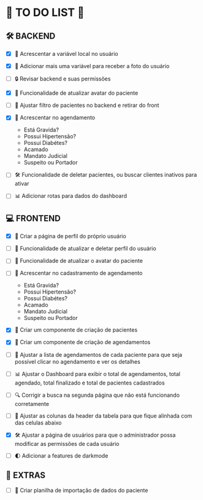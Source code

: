 # 📝 **TO DO LIST** 🚀

## 🛠️ **BACKEND**
- [x] 🚀 Acrescentar a variável local no usuário
- [x] 📸 Adicionar mais uma variável para receber a foto do usuário
- [ ] 🔒 Revisar backend e suas permissões
- [x] 👤 Funcionalidade de atualizar avatar do paciente
- [ ] 📝 Ajustar filtro de pacientes no backend e retirar do front
- [x] 📝 Acrescentar no agendamento
  * Está Gravida?
  * Possui Hipertensão?
  * Possui Diabétes?
  * Acamado
  * Mandato Judicial
  * Suspeito ou Portador
- [ ] 🛠️ Funcionalidade de deletar pacientes, ou buscar clientes inativos para ativar
- [ ] 📊 Adicionar rotas para dados do dashboard



## 💻 **FRONTEND**
- [x] 👤 Criar a página de perfil do próprio usuário
- [ ] 👤 Funcionalidade de atualizar e deletar perfil do usuário
- [ ] 👤 Funcionalidade de atualizar o avatar do paciente
- [ ] 📝 Acrescentar no cadastramento de agendamento
  * Está Gravida?
  * Possui Hipertensão?
  * Possui Diabétes?
  * Acamado
  * Mandato Judicial
  * Suspeito ou Portador
- [x] 🏥 Criar um componente de criação de pacientes
- [x] 📅 Criar um componente de criação de agendamentos
- [ ] 📝 Ajustar a lista de agendamentos de cada paciente para que seja possível clicar no agendamento e ver os detalhes
- [ ] 📊 Ajustar o Dashboard para exibir o total de agendamentos, total agendado, total finalizado e total de pacientes cadastrados
- [ ] 🔍 Corrigir a busca na segunda página que não está funcionando corretamente
- [ ] 📅 Ajustar as colunas da header da tabela para que fique alinhada com das celulas abaixo
- [x] 🛠️ Ajustar a página de usuários para que o administrador possa modificar as permissões de cada usuário
- [ ] 🌓 Adicionar a features de darkmode



## 📝 **EXTRAS**

- [ ] 📝 Criar planilha de importação de dados do paciente